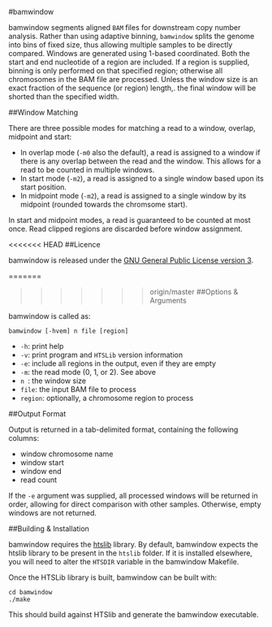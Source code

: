 #bamwindow

bamwindow segments aligned `BAM` files for downstream copy number analysis. Rather than using adaptive binning, `bamwindow` splits the genome into bins of fixed size, thus allowing multiple samples to be directly compared. Windows are generated using 1-based coordinated. Both the start and end nucleotide of a region are included. If a region is supplied, binning is only performed on that specified region; otherwise all chromosomes in the BAM file are processed. Unless the window size is an exact fraction of the sequence (or region) length,. the final window will be shorted than the specified width.

##Window Matching

There are three possible modes for matching a read to a window, overlap, midpoint and start:

* In overlap mode (`-m0` also the default), a read is assigned to a window if there is any overlap between the read and the window. This allows for a read to be counted in multiple windows.
* In start mode (`-m2`), a read is assigned to a single window based upon its start position.
* In midpoint mode (`-m2`), a read is assigned to a single window by its midpoint (rounded towards the chromsome start).

In start and midpoint modes, a read is guaranteed to be counted at most once. Read clipped regions are discarded before window assignment.

<<<<<<< HEAD
##Licence

bamwindow is released under the [GNU General Public License version 3](http://www.gnu.org/licenses/gpl.html).

=======
>>>>>>> origin/master
##Options & Arguments

bamwindow is called as:

    bamwindow [-hvem] n file [region]

* `-h`: print help
* `-v`: print program and `HTSLib` version information
* `-e`: include all regions in the output, even if they are empty
* `-m`: the read mode (0, 1, or 2). See above
* `n `: the window size 
* `file`: the input BAM file to process
* `region`: optionally, a chromosome region to process

##Output Format

Output is returned in a tab-delimited format, containing the following columns:

* window chromosome name
* window start
* window end
* read count

If the `-e` argument was supplied, all processed windows will be returned in order, allowing for direct comparison with other samples. Otherwise, empty windows are not returned.

##Building & Installation

bamwindow requires the [htslib](https://github.com/samtools/htslib) library. By default, bamwindow expects the htslib library to be present in the `htslib` folder. If it is installed elsewhere, you will need to alter the `HTSDIR` variable in the bamwindow Makefile.

Once the HTSLib library is built, bamwindow can be built with:

    cd bamwindow
    ./make

This should build against HTSlib and generate the bamwindow executable.
